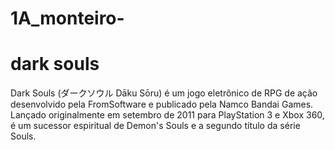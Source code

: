 # 1A_monteiro-
<doctype html>
<html>
<head>
<title>jogos que eu recomendo</title>

<meta charset="utf-8"/>

<head>
<body>
</body>
</html>
<h1>dark souls</h1>
</h1>Dark Souls (ダークソウル Dāku Sōru) é um jogo eletrônico de RPG de ação desenvolvido pela FromSoftware e publicado pela Namco Bandai Games. Lançado originalmente em setembro de 2011 para PlayStation 3 e Xbox 360, é um sucessor espiritual de Demon's Souls e a segundo título da série Souls.</h1>
